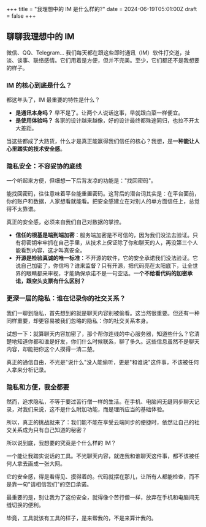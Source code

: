 +++
title = "我理想中的 IM 是什么样的?"
date = 2024-06-19T05:01:00Z
draft = false
+++

## 聊聊我理想中的 IM

微信、QQ、Telegram... 我们每天都在跟这些即时通讯（IM）软件打交道，扯淡、谈事、联络感情。它们用着是方便，但并不完美。至少，它们都还不是我想要的样子。

### IM 的核心到底是什么？

都这年头了，IM 最重要的特性是什么？

*   **是通讯本身吗？** 早不是了。让两个人说话这事，早就跟白菜一样便宜。
*   **是使用体验吗？** 各家的设计越来越像，好的设计最终都殊途同归，也拉不开太大差距。

当这些都成了大路货，什么才是真正能赢得我们信任的核心？我想，是**一种能让人心里踏实的技术安全感**。

### 隐私安全：不容妥协的底线

一个听起来方便，但细想一下后背发凉的功能是："找回密码"。

能找回密码，往往意味着平台能重置密码。这背后的潜台词其实是：在平台面前，你的账户和数据，人家想看就能看。把安全感建立在对别人的单方面信任上，总觉得不太靠谱。

真正的安全感，必须来自我们自己对数据的掌控。

*   **信任的根基是端到端加密**：服务端加密是不可信的，因为我们没法去验证。只有将密钥牢牢抓在自己手里，从技术上保证除了你和聊天的人，再没第三个人能看到内容，这才叫真安全。
*   **开源是检验真诚的唯一标准**：不开源的软件，它的安全承诺我们没法验证。它说自己加密了，你信吗？谁来监督？只有开源，把代码亮在太阳底下，让全世界的眼睛都来审视，才能确保承诺不是一句空话。**一个不给看代码的加密承诺，跟空头支票有什么区别？**

### 更深一层的隐私：谁在记录你的社交关系？

我们一聊到隐私，首先想到的就是聊天内容别被偷看。这当然很重要。但还有一种同样重要，却更容易被我们忽略的隐私：你的社交关系本身。

试想一下：就算聊天内容加密了，那个帮你连线的中心服务器，知道些什么？它清楚地知道你都和谁是好友，你们什么时候联系，聊了多久。这些信息虽然不是聊天内容，却能把你这个人摸得一清二楚。

真正的通信自由，不光是"说什么"没人能偷听，更是"和谁说"这件事，不该被任何人拿来分析记录。

### 隐私和方便，我全都要

然而，追求隐私，不等于要过苦行僧一样的生活。在手机、电脑间无缝同步聊天记录，对我们来说，这不是什么附加功能，而是理所应当的基础体验。

所以，真正的挑战就来了：我们能不能在享受云端同步的便捷时，依然让自己的社交关系成为只有自己知道的秘密？

所以说到底，我想要的究竟是个什么样的 IM？

一个能让我踏实说话的工具。不光聊天内容，就连我和谁聊天这件事，都不该被任何人拿去画成一张大网。

它的安全感，得是看得见、摸得着的。代码就摆在那儿，让所有人都能检查，而不是靠一句"请相信我们"的空口承诺。

最重要的是，别让我为了这份安全，就得像个苦行僧一样，放弃在手机和电脑间无缝切换的便利。

毕竟，工具就该有工具的样子，是来帮我的，不是来算计我的。


